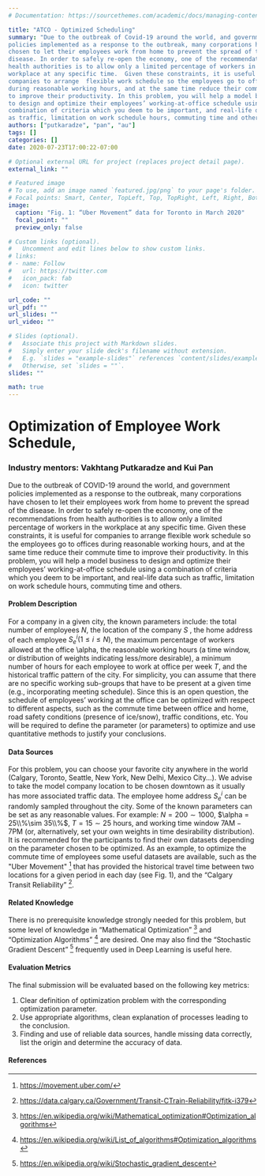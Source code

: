 ```yaml
---
# Documentation: https://sourcethemes.com/academic/docs/managing-content/

title: "ATCO - Optimized Scheduling"
summary: "Due to the outbreak of Covid-19 around the world, and government
policies implemented as a response to the outbreak, many corporations have
chosen to let their employees work from home to prevent the spread of the
disease. In order to safely re-open the economy, one of the recommendations from
health authorities is to allow only a limited percentage of workers in the
workplace at any specific time.  Given these constraints, it is useful for
companies to arrange  flexible work schedule so the employees go to offices
during reasonable working hours, and at the same time reduce their commute time
to improve their productivity. In this problem, you will help a model business
to design and optimize their employees’ working-at-office schedule using a
combination of criteria which you deem to be important, and real-life data such
as traffic, limitation on work schedule hours, commuting time and others."
authors: ["putkaradze", "pan", "au"]
tags: []
categories: []
date: 2020-07-23T17:00:22-07:00

# Optional external URL for project (replaces project detail page).
external_link: ""

# Featured image
# To use, add an image named `featured.jpg/png` to your page's folder.
# Focal points: Smart, Center, TopLeft, Top, TopRight, Left, Right, BottomLeft, Bottom, BottomRight.
image:
  caption: "Fig. 1: “Uber Movement” data for Toronto in March 2020"
  focal_point: ""
  preview_only: false

# Custom links (optional).
#   Uncomment and edit lines below to show custom links.
# links:
# - name: Follow
#   url: https://twitter.com
#   icon_pack: fab
#   icon: twitter

url_code: ""
url_pdf: ""
url_slides: ""
url_video: ""

# Slides (optional).
#   Associate this project with Markdown slides.
#   Simply enter your slide deck's filename without extension.
#   E.g. `slides = "example-slides"` references `content/slides/example-slides.md`.
#   Otherwise, set `slides = ""`.
slides: ""

math: true
---
```

# Optimization of Employee Work Schedule,

### Industry mentors: Vakhtang Putkaradze and Kui Pan
 
Due to the outbreak of COVID-19 around the world, and government policies
implemented as a response to the outbreak, many corporations have chosen to let
their employees work from home to prevent the spread of the disease. In order
to safely re-open the economy, one of the recommendations from health
authorities is to allow only a limited percentage of workers in the workplace
at any specific time.  Given these constraints, it is useful for companies to
arrange  flexible work schedule so the employees go to offices during
reasonable working hours, and at the same time reduce their commute time to
improve their productivity. In this problem, you will help a model business to
design and optimize their employees’ working-at-office schedule using a
combination of criteria which you deem to be important, and real-life data such
as traffic, limitation on work schedule hours, commuting time and others.

#### Problem Description
For a company in a given city, the known parameters include: the total number of
employees $N$, the location of the company $S$ , the home address of each
employee $S^i_e (1 \leq i \leq N)$, the maximum percentage of workers allowed at
the office \alpha, the reasonable working hours (a time window, or distribution
of weights indicating less/more desirable), a minimum number of hours for each
employee to work at office per week $T$, and the historical traffic pattern of the
city. For simplicity, you can assume that there are no specific working
sub-groups that have to be present at a given time (e.g., incorporating meeting
schedule).  Since this is an open question, the schedule of employees’ working
at the office can be optimized with respect to different aspects, such as the
commute time between office and home, road safety conditions (presence of
ice/snow), traffic conditions, etc. You will be required to define the parameter
(or parameters) to optimize and use quantitative methods to justify your
conclusions.

#### Data Sources
For this problem, you can choose your favorite city anywhere in the world
(Calgary, Toronto, Seattle, New York, New Delhi, Mexico City...). We advise to
take the model company location to be chosen downtown as it usually has more
associated traffic data. The employee home address $S^i_e$ can be randomly
sampled throughout the city. Some of the known parameters can be set as any 
reasonable values. For example: $N = 200\sim 1000$, $\alpha = 25\\%\sim
35\\%$, $T = 15\sim 25$ hours, and working time window $7\textrm{AM}−
7\textrm{PM}$ (or, alternatively, set your own weights in time desirability
distribution). It is recommended for the participants to find their own datasets
depending on the parameter chosen to be optimized. As an example, to optimize
the commute time of employees some useful datasets are available, such as the
"Uber Movement" [^1] that has provided the historical travel time between two
locations for a given period in each day (see Fig. 1), and the “Calgary Transit
Reliability” [^2].

#### Related Knowledge
There is no prerequisite knowledge strongly needed for this problem, but some
level of knowledge in “Mathematical Optimization” [^3] and “Optimization
Algorithms” [^4] are desired. One may also find the “Stochastic Gradient Descent”
[^5] frequently used in Deep Learning is useful here.

#### Evaluation Metrics
The final submission will be evaluated based on the following key metrics:

1. Clear definition of optimization problem with the corresponding optimization parameter.
1. Use appropriate algorithms, clean explanation of processes leading to the conclusion.
1. Finding and use of reliable data sources, handle missing data correctly, list
   the origin and determine the accuracy of data.


#### References
[^1]: https://movement.uber.com/
[^2]: https://data.calgary.ca/Government/Transit-CTrain-Reliability/fjtk-i379
[^3]: https://en.wikipedia.org/wiki/Mathematical_optimization#Optimization_algorithms
[^4]: https://en.wikipedia.org/wiki/List_of_algorithms#Optimization_algorithms
[^5]: https://en.wikipedia.org/wiki/Stochastic_gradient_descent
